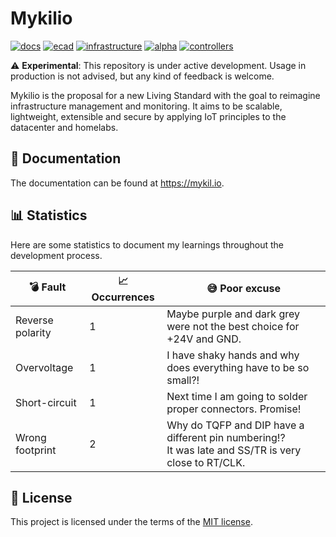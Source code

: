 # Mykilio

[![docs](https://github.com/nicklasfrahm/mykilio/actions/workflows/docs.yml/badge.svg?branch=main)](https://github.com/nicklasfrahm/mykilio/actions/workflows/docs.yml)
[![ecad](https://github.com/nicklasfrahm/mykilio/actions/workflows/ecad.yml/badge.svg?branch=main)](https://github.com/nicklasfrahm/mykilio/actions/workflows/ecad.yml)
[![infrastructure](https://github.com/nicklasfrahm/mykilio/actions/workflows/infrastructure.yml/badge.svg?branch=main)](https://github.com/nicklasfrahm/mykilio/actions/workflows/infrastructure.yml)
[![alpha](https://github.com/nicklasfrahm/mykilio/actions/workflows/alpha.yml/badge.svg?branch=main)](https://github.com/nicklasfrahm/mykilio/actions/workflows/alpha.yml)
[![controllers](https://github.com/nicklasfrahm/mykilio/actions/workflows/controllers.yml/badge.svg?branch=main)](https://github.com/nicklasfrahm/mykilio/actions/workflows/controllers.yml)

⚠️ **Experimental**: This repository is under active development. Usage in production is not advised, but any kind of feedback is welcome.

Mykilio is the proposal for a new Living Standard with the goal to reimagine infrastructure management and monitoring. It aims to be scalable, lightweight, extensible and secure by applying IoT principles to the datacenter and homelabs.

## 📖 Documentation

The documentation can be found at https://mykil.io.

## 📊 Statistics

Here are some statistics to document my learnings throughout the development process.

| 💣 Fault         | 📈 Occurrences | 😅 Poor excuse                                                                                          |
| ---------------- | -------------- | ------------------------------------------------------------------------------------------------------- |
| Reverse polarity | 1              | Maybe purple and dark grey were not the best choice for +24V and GND.                                   |
| Overvoltage      | 1              | I have shaky hands and why does everything have to be so small?!                                        |
| Short-circuit    | 1              | Next time I am going to solder proper connectors. Promise!                                              |
| Wrong footprint  | 2              | Why do TQFP and DIP have a different pin numbering!?<br/>It was late and SS/TR is very close to RT/CLK. |

## 📄 License

This project is licensed under the terms of the [MIT license](./LICENSE.md).
